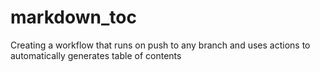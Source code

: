# markdown_toc
Creating a workflow that runs on push to any branch and uses actions to automatically generates table of contents
